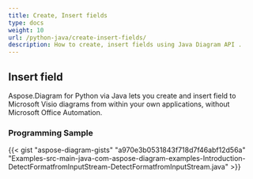 ```yaml
---
title: Create, Insert fields
type: docs
weight: 10
url: /python-java/create-insert-fields/
description: How to create, insert fields using Java Diagram API .
---
```


## **Insert field**
Aspose.Diagram for Python via Java lets you create and insert field to Microsoft Visio diagrams from within your own applications, without Microsoft Office Automation. 

### **Programming Sample**
{{< gist "aspose-diagram-gists" "a970e3b0531843f718d7f46abf12d56a" "Examples-src-main-java-com-aspose-diagram-examples-Introduction-DetectFormatfromInputStream-DetectFormatfromInputStream.java" >}}

